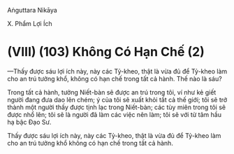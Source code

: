Aṅguttara Nikāya

X. Phẩm Lợi Ích

# (VIII) (103) Không Có Hạn Chế (2)

—Thấy được sáu lợi ích này, này các Tỷ-kheo, thật là vừa đủ để Tỷ-kheo làm cho an trú tưởng khổ, không có hạn chế trong tất cả hành. Thế nào là sáu?

Trong tất cả hành, tưởng Niết-bàn sẽ được an trú trong tôi, ví như kẻ giết người đang đưa dao lên chém; ý của tôi sẽ xuất khỏi tất cả thế giới; tôi sẽ trở thành một người thấy được tịnh lạc trong Niết-bàn; các tùy miên trong tôi sẽ được nhổ lên; tôi sẽ là người đã làm các việc nên làm; tôi sẽ với từ tâm hầu hạ bậc Ðạo Sư.

Thấy được sáu lợi ích này, này các Tỷ-kheo, thật là vừa đủ để Tỷ-kheo làm cho an trú tưởng khổ không có hạn chế trong tất cả hành.

